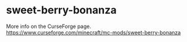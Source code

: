 # sweet-berry-bonanza

More info on the CurseForge page.
https://www.curseforge.com/minecraft/mc-mods/sweet-berry-bonanza
